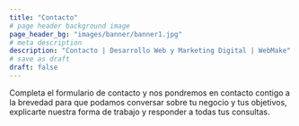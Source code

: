 ```yaml
---
title: "Contacto"
# page header background image
page_header_bg: "images/banner/banner1.jpg"
# meta description
description: "Contacto | Desarrollo Web y Marketing Digital | WebMake"
# save as draft
draft: false
---
```


Completa el formulario de contacto y nos pondremos en contacto contigo a la brevedad para que podamos conversar sobre tu negocio y tus objetivos, explicarte nuestra forma de trabajo y responder a todas tus consultas.